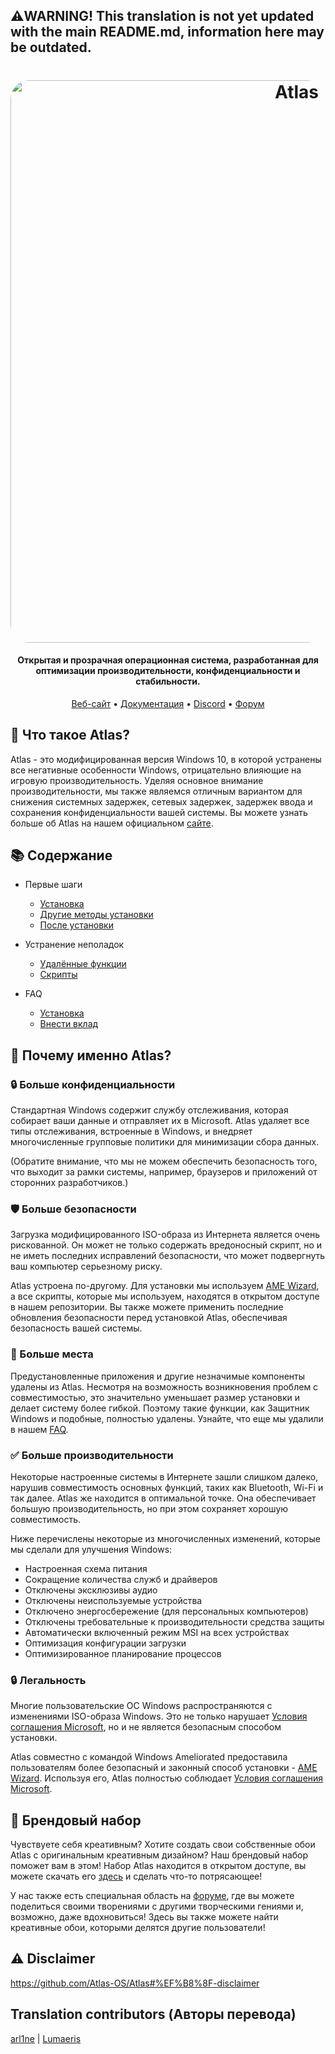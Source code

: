 ﻿## ⚠️WARNING! This translation is not yet updated with the main README.md, information here may be outdated.
<h1 align="center">
  <a href="http://atlasos.net"><img src="https://cdn.jsdelivr.net/gh/Atlas-OS/Atlas@main/img/banner.png" alt="Atlas" width="900" style="border-radius: 30px"></a>
</h1>

<h4 align="center">Открытая и прозрачная операционная система, разработанная для оптимизации производительности, конфиденциальности и стабильности.</h4>

<p align="center">
  <a href="https://atlasos.net">Веб-сайт</a>
  •
  <a href="https://docs.atlasos.net">Документация</a>
  •
  <a href="https://discord.atlasos.net" target="_blank">Discord</a>
  •
  <a href="https://forum.atlasos.net">Форум</a>
</p>

## 🤔 **Что такое Atlas?**

Atlas - это модифицированная версия Windows 10, в которой устранены все негативные особенности Windows, отрицательно влияющие на игровую производительность.
Уделяя основное внимание производительности, мы также являемся отличным вариантом для снижения системных задержек, сетевых задержек, задержек ввода и сохранения конфиденциальности вашей системы.
Вы можете узнать больше об Atlas на нашем официальном [сайте](https://atlasos.net).

## 📚 **Содержание**

- Первые шаги
  - [Установка](https://docs.atlasos.net/getting-started/installation)
  - [Другие методы установки](https://docs.atlasos.net/getting-started/other-installation-methods/no-usb)
  - [После установки](https://docs.atlasos.net/getting-started/post-installation/drivers)

- Устранение неполадок
  - [Удалённые функции](https://docs.atlasos.net/troubleshooting/removed-features)
  - [Скрипты](https://docs.atlasos.net/troubleshooting/scripts)

- FAQ
  - [Установка](https://docs.atlasos.net/FAQ/Installation)
  - [Внести вклад](https://docs.atlasos.net/FAQ/Contribute)

## 👀 **Почему именно Atlas?**

### 🔒 Больше конфиденциальности
Стандартная Windows содержит службу отслеживания, которая собирает ваши данные и отправляет их в Microsoft.
Atlas удаляет все типы отслеживания, встроенные в Windows, и внедряет многочисленные групповые политики для минимизации сбора данных.

(Обратите внимание, что мы не можем обеспечить безопасность того, что выходит за рамки системы, например, браузеров и приложений от сторонних разработчиков.)

### 🛡️ Больше безопасности
Загрузка модифицированного ISO-образа из Интернета является очень рискованной. Он может не только содержать вредоносный скрипт, но и не иметь последних исправлений безопасности, что может подвергнуть ваш компьютер серьезному риску.

Atlas устроена по-другому. Для установки мы используем [AME Wizard](https://ameliorated.io), а все скрипты, которые мы используем, находятся в открытом доступе в нашем репозитории. Вы также можете применить последние обновления безопасности перед установкой Atlas, обеспечивая безопасность вашей системы.

### 🚀 Больше места
Предустановленные приложения и другие незначимые компоненты удалены из Atlas. Несмотря на возможность возникновения проблем с совместимостью, это значительно уменьшает размер установки и делает систему более гибкой. Поэтому такие функции, как Защитник Windows и подобные, полностью удалены.
Узнайте, что еще мы удалили в нашем [FAQ](https://docs.atlasos.net/troubleshooting/removed-features).

### ✅ Больше производительности
Некоторые настроенные системы в Интернете зашли слишком далеко, нарушив совместимость основных функций, таких как Bluetooth, Wi-Fi и так далее.
Atlas же находится в оптимальной точке. Она обеспечивает большую производительность, но при этом сохраняет хорошую совместимость.

Ниже перечислены некоторые из многочисленных изменений, которые мы сделали для улучшения Windows:
- Настроенная схема питания
- Сокращение количества служб и драйверов
- Отключены эксклюзивы аудио
- Отключены неиспользуемые устройства
- Отключено энергосбережение (для персональных компьютеров)
- Отключены требовательные к производительности средства защиты
- Автоматически включенный режим MSI на всех устройствах
- Оптимизация конфигурации загрузки
- Оптимизированное планирование процессов

### 🔒 Легальность
Многие пользовательские ОС Windows распространяются с изменениями ISO-образа Windows. Это не только нарушает [Условия соглашения Microsoft](https://www.microsoft.com/en-us/Useterms/Retail/Windows/10/UseTerms_Retail_Windows_10_Russian.htm), но и не является безопасным способом установки.

Atlas совместно с командой Windows Ameliorated предоставила пользователям более безопасный и законный способ установки - [AME Wizard](https://ameliorated.io). Используя его, Atlas полностью соблюдает [Условия соглашения Microsoft](https://www.microsoft.com/en-us/Useterms/Retail/Windows/10/UseTerms_Retail_Windows_10_Russian.htm).

## 🎨 Брендовый набор
Чувствуете себя креативным? Хотите создать свои собственные обои Atlas с оригинальным креативным дизайном? Наш брендовый набор поможет вам в этом!
Набор Atlas находится в открытом доступе, вы можете скачать его [здесь](https://cdn.jsdelivr.net/gh/Atlas-OS/Atlas@main/img/brand-kit.zip) и сделать что-то потрясающее!

У нас также есть специальная область на [форуме](https://forum.atlasos.net/t/art-showcase), где вы можете поделиться своими творениями с другими творческими гениями и, возможно, даже вдохновиться! Здесь вы также можете найти креативные обои, которыми делятся другие пользователи!

## ⚠️ Disclaimer
https://github.com/Atlas-OS/Atlas#%EF%B8%8F-disclaimer

## Translation contributors (Авторы перевода)

[arl1ne](https://github.com/arl1nef) |
[Lumaeris](https://github.com/Lumaeris)
